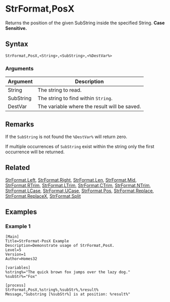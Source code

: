 # StrFormat,PosX

Returns the position of the given SubString inside the specified String. **Case Sensitive.**

## Syntax

```pebakery
StrFormat,PosX,<String>,<SubString>,<%DestVar%>
```

### Arguments

| Argument | Description |
| --- | --- |
| String | The string to read. |
| SubString | The string to find within `String`. |
| DestVar | The variable where the result will be saved. |

## Remarks

If the `SubString` is not found the `%DestVar%` will return zero.

If multiple occurrences of `SubString` exist within the string only the first occurrence will be returned.

## Related

[StrFormat,Left](./Left.md), [StrFormat,Right](./Right.md), [StrFormat,Len](./Len.md), [StrFormat,Mid](./Mid.md), [StrFormat,RTrim](./RTrim.md), [StrFormat,LTrim](./LTrim.md), [StrFormat,CTrim](./CTrim.md), [StrFormat,NTrim](./NTrim.md), [StrFormat,LCase](./LCase.md), [StrFormat,UCase](./UCase.md), [StrFormat,Pos](./Pos.md), [StrFormat,Replace](./Replace.md), [StrFormat,ReplaceX](./ReplaceX.md), [StrFormat,Split](./Split.md)

## Examples

### Example 1

```pebakery
[Main]
Title=StrFormat-PosX Example
Description=Demonstrate usage of StrFormat,PosX.
Level=5
Version=1
Author=Homes32

[variables]
%string%="The quick brown fox jumps over the lazy dog."
%subStr%="Fox"

[process]
StrFormat,PosX,%string%,%subStr%,%result%
Message,"Substring [%subStr%] is at position: %result%"
```